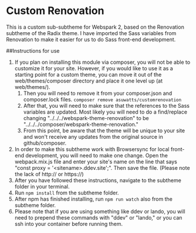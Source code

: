 # Custom Renovation

This is a custom sub-subtheme for Webspark 2, based on the Renovation subtheme of the Radix theme. I have imported the Sass variables from Renovation to make it easier for us to do Sass front-end development.

##Instructions for use
1. If you plan on installing this module via composer, you will not be able to customize it for your site. However, if you would like to use it as a starting point for a custom theme, you can move it out of the web/themes/composer directory and place it one level up (at web/themes/). 
   1. Then you will need to remove it from your composer.json and composer.lock files. `composer remove asuwatts/customrenovation` 
   2. After that, you will need to make sure that the references to the Sass variables are updated. Most likely you will need to do a find/replace changing "../../../webspark-theme-renovation" to be "../../../composer/webspark-theme-renovation."
   3. From this point,  be aware that the theme will be unique to your site and won't receive any updates from the original source in github/composer.
2. In order to make this subtheme work with Browsersync for local front-end development, you will need to make one change. Open the webpack.mix.js file and enter your site's name on the line that says "const proxy = '\<sitename>.ddev.site';". Then save the file. (Please note the lack of http:// or https://)
3. After you have followed these instructions, navigate to the subtheme folder in your terminal.
4. Run `npm install` from the subtheme folder.
5. After npm has finished installing, run `npm run watch` also from the subtheme folder.
6. Please note that if you are using something like ddev or lando, you will need to prepend these commands with "ddev" or "lando," or you can ssh into your container before running them.
